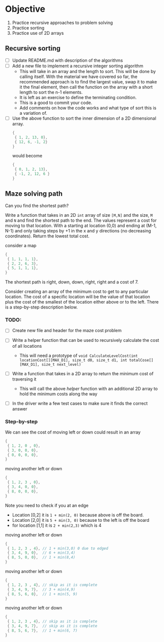 # Objective

1. Practice recursive approaches to problem solving
2. Practice sorting
3. Practice use of 2D arrays

## Recursive sorting
- [ ] Update README.md with description of the algorithms
- [ ] Add a new file to implement a recursive integer sorting algorithm
  - This will take in an array and the length to sort. This will be done by calling itself.
    With the material we have covered so far, the recommended approach is to find
    the largest value, swap it to make it the final element, then call the
    function on the array with a short length to sort the n-1 elements.
  - It is left as an exercise to define the terminating condition.
  - This is a good to commit your code.
  - Add comments on how the code works and what type of sort this is a variation of.
- [ ] Use the above function to sort the inner dimension of a 2D dimensional array.
    ```c++
    {
     { 1, 2, 13, 0},
     { 12, 6, -1, 2}
    }
    ```
    would become
    ```c++
    {
     { 0, 1, 2, 13},
     { -1, 2, 12, 6 }
    }
    ```
  
## Maze solving path
Can you find the shortest path?

Write a function that takes in an 2D `int` array of size `[M,N]` and the size, `M` and `N` 
and find the shortest path to the end. The values represent a cost for moving to that location.
With a starting at location (0,0) and ending at (M-1, N-1) and only taking steps by +1 in the x and y directions (no decreasing coordinates).
Return the lowest total cost.

consider a map
```c++
{
 { 1, 1, 1, 1},
 { 2, 2, 6, 3},
 { 5, 1, 1, 1}, 
}
```
The shortest path is right, down, down, right, right and a cost of 7.

Consider creating an array of the minimum cost to get to any particular location.
The cost of a specific location will be the value of that location plus the cost
of the smallest of the location either above or to the left. There is a
step-by-step description below.


### TODO:
- [ ] Create new file and header for the maze cost problem
- [ ] Write a helper function that can be used to recursively calculate the cost of all locations
  - This will need a prototype of
    `void CalculateLevelCost(int locationCost[][MAX_D1], size_t d0, size_t d1, int totalCose[][MAX_D1], size_t next_level)`
- [ ] Write a function that takes in a 2D array to return the minimum cost of traversing it
  - This will call the above _helper_ function with an additional 2D array to hold the minimum costs along the way
- [ ] In the driver write a few test cases to make sure it finds the correct answer


### Step-by-step

We can see the cost of moving left or down could result in an array
```c++
{
 { 1, 2, 0 , 0},
 { 3, 0, 0, 0},
 { 0, 0, 0, 0}, 
}
```
moving another left or down
```c++
{
 { 1, 2, 3 , 0},
 { 3, 4, 0, 0},
 { 8, 0, 0, 0}, 
}
```
Note you need to check if you at an edge
- Location [0,2] it is `1 + min(2, 0)` because above is off the board.
- Location [2,0] it is `5 + min(3, 0)` because to the left is off the board
- for location [1,1] it is `2 + min(2,3)` which is 4

moving another left or down
```c++
{
 { 1, 2, 3 , 4}, // 1 + min(3,0) 0 due to edged
 { 3, 4, 9, 0},  // 6 + min(3,4)
 { 8, 5, 0, 0},  // 1 + min(8,4)
}
```
moving another left or down
```c++
{
 { 1, 2, 3 , 4}, // skip as it is complete
 { 3, 4, 9, 7},  // 3 + min(4,9)
 { 8, 5, 6, 0},  // 1 + min(5, 9)
}
```

moving another left or down
```c++
{
 { 1, 2, 3 , 4}, // skip as it is complete
 { 3, 4, 9, 7},  // skip as it is complete
 { 8, 5, 6, 7},  // 1 + min(6, 7)
}
```